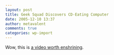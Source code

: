 ```yaml
---
layout: post
title: Geek Squad Discovers CD-Eating Computer
date: 2005-12-10 13:37
author: metavalent
comments: true
categories: wp-import
---
```

Wow, this is <a href="https://video.google.com/videoplay?docid=-6207939157641719018">a video worth enshrining</a>.
